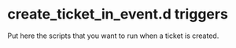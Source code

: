 create_ticket_in_event.d triggers
=================================

Put here the scripts that you want to run when a ticket is created.

